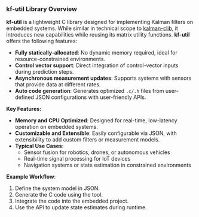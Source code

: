 ### kf-util Library Overview

**kf-util** is a lightweight C library designed for implementing Kalman filters on embedded systems. While similar in technical scope to [kalman-clib](https://github.com/sunsided/kalman-clib), it introduces new capabilities while reusing its matrix utility functions. **kf-util** offers the following features:

- **Fully statically-allocated**: No dynamic memory required, ideal for resource-constrained environments.
- **Control vector support**: Direct integration of control-vector inputs during prediction steps.
- **Asynchronous measurement updates**: Supports systems with sensors that provide data at different rates.
- **Auto code generation**: Generates optimized `.c/.h` files from user-defined JSON configurations with user-friendly APIs.

**Key Features:**

- **Memory and CPU Optimized**: Designed for real-time, low-latency operation on embedded systems.
- **Customizable and Extensible**: Easily configurable via JSON, with extensibility to add custom filters or measurement models.
- **Typical Use Cases**:
  - Sensor fusion for robotics, drones, or autonomous vehicles
  - Real-time signal processing for IoT devices 
  - Navigation systems or state estimation in constrained environments

**Example Workflow**:
1. Define the system model in JSON.
2. Generate the C code using the tool.
3. Integrate the code into the embedded project.
4. Use the API to update state estimates during runtime.
